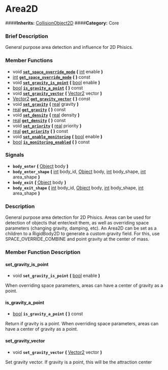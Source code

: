 #  Area2D  
####**Inherits:** [CollisionObject2D](class_collisionobject2d)
####**Category:** Core

###  Brief Description  
General purpose area detection and influence for 2D Phisics.

###  Member Functions 
  * void  **[`set_space_override_mode`](#set_space_override_mode)**  **(** [int](class_int) enable  **)**
  * [int](class_int)  **[`get_space_override_mode`](#get_space_override_mode)**  **(** **)** const
  * void  **[`set_gravity_is_point`](#set_gravity_is_point)**  **(** [bool](class_bool) enable  **)**
  * [bool](class_bool)  **[`is_gravity_a_point`](#is_gravity_a_point)**  **(** **)** const
  * void  **[`set_gravity_vector`](#set_gravity_vector)**  **(** [Vector2](class_vector2) vector  **)**
  * [Vector2](class_vector2)  **[`get_gravity_vector`](#get_gravity_vector)**  **(** **)** const
  * void  **[`set_gravity`](#set_gravity)**  **(** [real](class_real) gravity  **)**
  * [real](class_real)  **[`get_gravity`](#get_gravity)**  **(** **)** const
  * void  **[`set_density`](#set_density)**  **(** [real](class_real) density  **)**
  * [real](class_real)  **[`get_density`](#get_density)**  **(** **)** const
  * void  **[`set_priority`](#set_priority)**  **(** [real](class_real) priority  **)**
  * [real](class_real)  **[`get_priority`](#get_priority)**  **(** **)** const
  * void  **[`set_enable_monitoring`](#set_enable_monitoring)**  **(** [bool](class_bool) enable  **)**
  * [bool](class_bool)  **[`is_monitoring_enabled`](#is_monitoring_enabled)**  **(** **)** const

###  Signals  
  *  **`body_enter`**  **(** [Object](class_object) body  **)**
  *  **`body_enter_shape`**  **(** [int](class_int) body_id, [Object](class_object) body, [int](class_int) body_shape, [int](class_int) area_shape  **)**
  *  **`body_exit`**  **(** [Object](class_object) body  **)**
  *  **`body_exit_shape`**  **(** [int](class_int) body_id, [Object](class_object) body, [int](class_int) body_shape, [int](class_int) area_shape  **)**

###  Description  
General purpose area detection for 2D Phisics. Areas can be used for detection of objects that enter/exit them, as well as overriding space parameters (changing gravity, damping, etc). An Area2D can be set as a children to a RigidBody2D to generate a custom gravity field. For this, use SPACE_OVERRIDE_COMBINE and point gravity at the center of mass.

###  Member Function Description  

#### <a name="set_gravity_is_point">set_gravity_is_point</a>
  * void  **`set_gravity_is_point`**  **(** [bool](class_bool) enable  **)**

When overriding space parameters, areas can have a center of gravity as a point.

#### <a name="is_gravity_a_point">is_gravity_a_point</a>
  * [bool](class_bool)  **`is_gravity_a_point`**  **(** **)** const

Return if gravity is a point. When overriding space parameters, areas can have a center of gravity as a point.

#### <a name="set_gravity_vector">set_gravity_vector</a>
  * void  **`set_gravity_vector`**  **(** [Vector2](class_vector2) vector  **)**

Set gravity vector. If gravity is a point, this will be the attraction center
